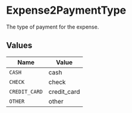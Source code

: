 # Expense2PaymentType

The type of payment for the expense.


## Values

| Name          | Value         |
| ------------- | ------------- |
| `CASH`        | cash          |
| `CHECK`       | check         |
| `CREDIT_CARD` | credit_card   |
| `OTHER`       | other         |